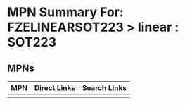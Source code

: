 



# MPN Summary For: FZELINEARSOT223 > linear : SOT223

## MPNs
  

|MPN|Direct Links|Search Links|
| :--- | :--- | :--- |
||||
